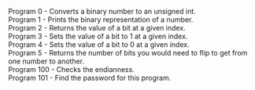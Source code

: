 Program 0 - Converts a binary number to an unsigned int. <br>
Program 1 - Prints the binary representation of a number. <br>
Program 2 - Returns the value of a bit at a given index. <br>
Program 3 - Sets the value of a bit to 1 at a given index. <br>
Program 4 - Sets the value of a bit to 0 at a given index. <br>
Program 5 - Returns the number of bits you would need to flip to get from one number to another. <br>
Program 100 - Checks the endianness. <br>
Program 101 - Find the password for this program. <br>
